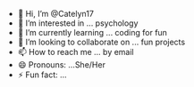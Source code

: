 - 👋 Hi, I’m @Catelyn17
- 👀 I’m interested in ... psychology 
- 🌱 I’m currently learning ... coding for fun
- 💞️ I’m looking to collaborate on ... fun projects
- 📫 How to reach me ... by email
- 😄 Pronouns: ...She/Her
- ⚡ Fun fact: ...

<!---
Catelyn17/Catelyn17 is a ✨ special ✨ repository because its `README.md` (this file) appears on your GitHub profile.
You can click the Preview link to take a look at your changes.
--->
